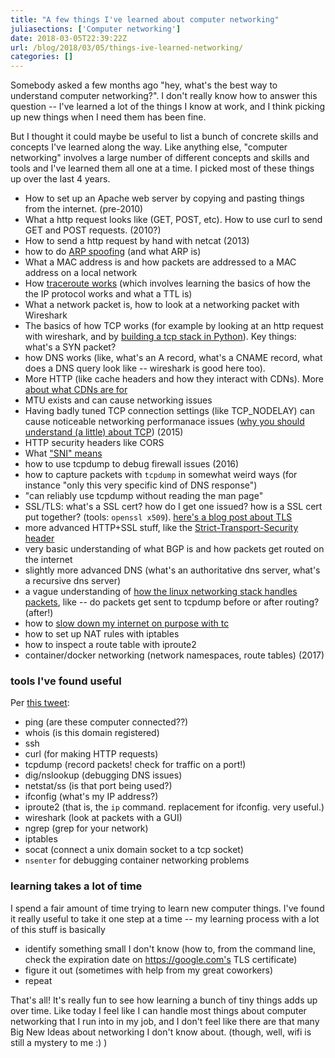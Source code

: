 ```yaml
---
title: "A few things I've learned about computer networking"
juliasections: ['Computer networking']
date: 2018-03-05T22:39:22Z
url: /blog/2018/03/05/things-ive-learned-networking/
categories: []
---
```


Somebody asked a few months ago "hey, what's the best way to understand computer networking?". I
don't really know how to answer this question -- I've learned a lot of the things I know at work,
and I think picking up new things when I need them has been fine.

But I thought it could maybe be useful to list a bunch of concrete skills and concepts I've learned
along the way. Like anything else, "computer networking" involves a large number of different
concepts and skills and tools and I've learned them all one at a time.  I picked most of these
things up over the last 4 years.

- How to set up an Apache web server by copying and pasting things from the internet. (pre-2010)
- What a http request looks like (GET, POST, etc). How to use curl to send GET and POST requests.
  (2010?)
- How to send a http request by hand with netcat (2013)
- how to do [ARP spoofing](https://jvns.ca/blog/2013/10/29/day-18-in-ur-connection/) (and what ARP
  is)
- What a MAC address is and how packets are addressed to a MAC address on a local network
- How [traceroute works](https://jvns.ca/blog/2013/10/31/day-20-scapy-and-traceroute/) (which involves learning the basics of how the the IP protocol works and what a TTL is)
- What a network packet is, how to look at a networking packet with Wireshark
- The basics of how TCP works (for example by looking at an http request with wireshark, and by
  [building a tcp stack in Python](https://jvns.ca/blog/2014/08/12/what-happens-if-you-write-a-tcp-stack-in-python/)). Key things: what's a SYN packet?
- how DNS works (like, what's an A record, what's a CNAME record, what does a DNS query look like --
  wireshark is good here too).
- More HTTP (like cache headers and how they interact with CDNs). More [about what CDNs are for](https://jvns.ca/blog/2016/04/29/cdns-arent-just-for-caching/)
- MTU exists and can cause networking issues
- Having badly tuned TCP connection settings (like TCP_NODELAY) can cause noticeable networking performanace issues ([why you should understand (a little) about TCP](https://jvns.ca/blog/2015/11/21/why-you-should-understand-a-little-about-tcp/)) (2015)
- HTTP security headers like CORS
- What ["SNI" means](https://jvns.ca/blog/2016/07/14/whats-sni/)
- how to use tcpdump to debug firewall issues (2016)
- how to capture packets with `tcpdump` in somewhat weird ways (for instance "only this very
  specific kind of DNS response")
- "can reliably use tcpdump without reading the man page"
- SSL/TLS: what's a SSL cert? how do I get one issued? how is a SSL cert put together? (tools:
  `openssl x509`). [here's a blog post about TLS](https://jvns.ca/blog/2017/01/31/whats-tls/)
- more advanced HTTP+SSL stuff, like the [Strict-Transport-Security header](https://jvns.ca/blog/2017/04/30/using-strict-transport-security/)
- very basic understanding of what BGP is and how packets get routed on the internet
- slightly more advanced DNS (what's an authoritative dns server, what's a recursive dns server)
- a vague understanding of [how the linux networking stack handles packets](https://blog.packagecloud.io/eng/2016/06/22/monitoring-tuning-linux-networking-stack-receiving-data/), like -- do packets get sent to tcpdump before or after routing? (after!)
- how to [slow down my internet on purpose with tc](https://jvns.ca/blog/2017/04/01/slow-down-your-internet-with-tc/)
- how to set up NAT rules with iptables
- how to inspect a route table with iproute2
- container/docker networking (network namespaces, route tables) (2017)

### tools I've found useful

Per [this tweet](https://twitter.com/b0rk/status/851652231862595584):

* ping (are these computer connected??)
* whois (is this domain registered)
* ssh
* curl (for making HTTP requests)
* tcpdump (record packets! check for traffic on a port!)
* dig/nslookup (debugging DNS issues)
* netstat/ss (is that port being used?)
* ifconfig (what's my IP address?)
* iproute2 (that is, the `ip` command. replacement for ifconfig. very useful.)
* wireshark (look at packets with a GUI)
* ngrep (grep for your network)
* iptables
* socat (connect a unix domain socket to a tcp socket)
* `nsenter` for debugging container networking problems

### learning takes a lot of time

I spend a fair amount of time trying to learn new computer things. I've found it really useful to
take it one step at a time -- my learning process with a lot of this stuff is basically

* identify something small I don't know (how to, from the command line, check the expiration date on
  https://google.com's TLS certificate)
* figure it out (sometimes with help from my great coworkers)
* repeat

That's all! It's really fun to see how learning a bunch of tiny things adds up over time. Like today
I feel like I can handle most things about computer networking that I run into in my job, and I
don't feel like there are that many Big New Ideas about networking I don't know about. (though,
well, wifi is still a mystery to me :) )
